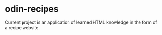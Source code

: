# odin-recipes

Current project is an application of learned HTML knowledge in the form of a recipe website.